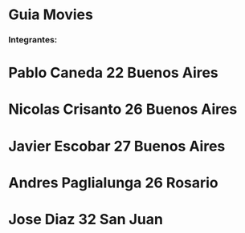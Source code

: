 # Guia Movies

### Integrantes:
# Pablo Caneda 22 Buenos Aires
# Nicolas Crisanto 26 Buenos Aires
# Javier Escobar 27 Buenos Aires
# Andres Paglialunga 26 Rosario
# Jose Diaz 32 San Juan 
